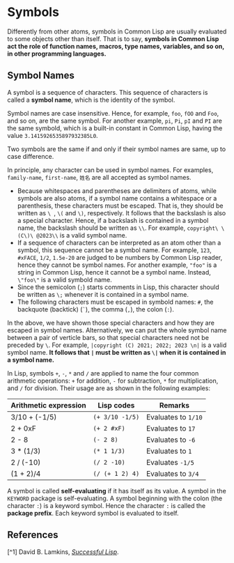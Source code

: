 # Symbols

Differently from other atoms, symbols in Common Lisp are usually evaluated
to some objects other than itself.
That is to say, **symbols in Common Lisp act the role of function names,
macros, type names, variables, and so on, in other programming languages.**

## Symbol Names

A symbol is a sequence of characters.
This sequence of characters is called a **symbol name**, which is the identity
of the symbol.

Symbol names are case insensitive.
Hence, for example, `foo`, `fOO` and `Foo`, and so on, are the same symbol.
For another example, `pi`, `Pi`, `pI` and `PI` are the same symbold,
which is a built-in constant in Common Lisp, having the value
`3.1415926535897932385L0`.

Two symbols are the same if and only if their symbol names are same,
up to case difference.

In principle, any character can be used in symbol names.
For examples, `family-name`, `first-name`, `姓名` are all accepted as
symbol names.
* Because whitespaces and parentheses are delimiters of atoms, while symbols are
    also atoms, if a symbol name contains a whitespace or a parenthesis,
    these characters must be escaped.  That is, they should be written as `\ `,
    `\(` and `\)`, respectively.
    It follows that the backslash is also a special character.
    Hence, if a backslash is contained in a symbol name, the backslash should be
    written as `\\`.
    For example, `copyright\ \(C\)\ @2023\\` is a valid symbol name.
* If a sequence of characters can be interpreted as an atom other than a symbol,
    this sequence cannot be a symbol name.  For example, `123`, `#xFACE`, `1/2`,
    `1.5e-20` are judged to be numbers by Common Lisp reader, hence they cannot
    be symbol names.
    For another example, `"foo"` is a string in Common Lisp, hence it cannot be
    a symbol name.  Instead, `\"foo\"` is a valid symbold name.
* Since the semicolon (`;`) starts comments in Lisp, this character should be
    written as `\;` whenever it is contained in a symbol name.
* The following characters must be escaped in symbold names: `#`,
    the backquote (backtick) (<code>\`</code>), the comma (`,`),
    the colon (`:`).

In the above, we have shown those special characters and how they are escaped
in symbol names.  Alternatively, we can put the whole symbol name between a pair
of verticle bars, so that special characters need not be preceded by `\`.
For example, `|copyright (C) 2021; 2022; 2023 \n|` is a valid symbol name.
**It follows that `|` must be written as `\|` when it is contained
in a symbol name.**


In Lisp, symbols `+`, `-`, `*` and `/` are applied to name the four common
arithmetic operations: `+` for addition, `-` for subtraction,
`*` for multiplication, and `/` for division.
Their usage are as shown in the following examples:

| Arithmetic expression | Lisp codes | Remarks |
| --------------------- | ---------- | ------- |
| 3/10 + (-1/5) | `(+ 3/10 -1/5)` | Evaluates to `1/10` |
| 2 + 0xF | `(+ 2 #xF)` | Evaluates to `17` |
| 2 - 8 | `(- 2 8)` | Evaluates to `-6` |
| 3 * (1/3) | `(* 1 1/3)` | Evaluates to `1` |
| 2 / (-10) | `(/ 2 -10)` | Evaluates `-1/5` |
| (1 + 2)/4 | `(/ (+ 1 2) 4)` | Evaluates to `3/4` |

A symbol is called **self-evaluating** if it has itself as its value.
A symbol in the `KEYWORD` package is self-evaluating.
A symbol beginning with the colon (the character `:`) is a keyword symbol.
Hence the character `:` is called the **package prefix**.
Each keyword symbol is evaluated to itself.

## References

[^1] David B. Lamkins, [*Successful Lisp*](http://dept-info.labri.fr/~strandh/Teaching/MTP/Common/David-Lamkins/cover.html).
